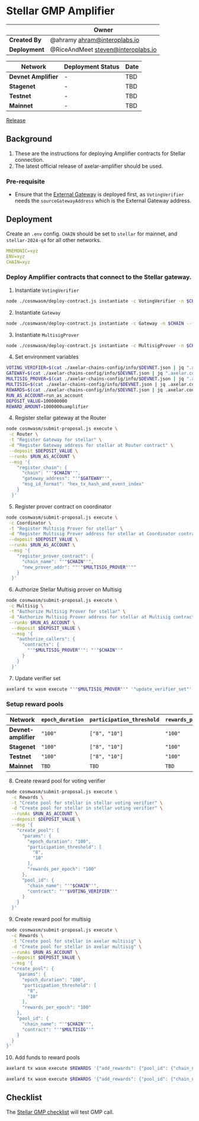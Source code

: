 # Stellar GMP Amplifier

|                | **Owner**                            |
| -------------- | ------------------------------------ |
| **Created By** | @ahramy <ahram@interoplabs.io>       |
| **Deployment** | @RiceAndMeet <steven@interoplabs.io> |

| **Network**          | **Deployment Status** | **Date** |
| -------------------- | --------------------- | -------- |
| **Devnet Amplifier** | -                     | TBD      |
| **Stagenet**         | -                     | TBD      |
| **Testnet**          | -                     | TBD      |
| **Mainnet**          | -                     | TBD      |

[Release](https://github.com/axelarnetwork/axelar-amplifier/releases)

## Background

1. These are the instructions for deploying Amplifier contracts for Stellar connection.
2. The latest official release of axelar-amplifier should be used.

### Pre-requisite

- Ensure that the [External Gateway](../stellar/2025-01-Stellar-GMP-v1.0.0.md) is deployed first, as `VotingVerifier` needs the `sourceGatewayAddress` which is the External Gateway address.

## Deployment

Create an `.env` config. `CHAIN` should be set to `stellar` for mainnet, and `stellar-2024-q4` for all other networks.

```yaml
MNEMONIC=xyz
ENV=xyz
CHAIN=xyz
```

### Deploy Amplifier contracts that connect to the Stellar gateway.

1. Instantiate `VotingVerifier`

```bash
node ./cosmwasm/deploy-contract.js instantiate -c VotingVerifier -n $CHAIN --fetchCodeId --instantiate2
```

2. Instantiate `Gateway`

```bash
node ./cosmwasm/deploy-contract.js instantiate -c Gateway -n $CHAIN --fetchCodeId --instantiate2
```

3. Instantiate `MultisigProver`

```bash
node ./cosmwasm/deploy-contract.js instantiate -c MultisigProver -n $CHAIN --fetchCodeId --instantiate2

```

4. Set environment variables

```bash
VOTING_VERIFIER=$(cat ./axelar-chains-config/info/$DEVNET.json | jq ".axelar.contracts.VotingVerifier[\"$CHAIN\"].address" | tr -d '"')
GATEWAY=$(cat ./axelar-chains-config/info/$DEVNET.json | jq ".axelar.contracts.Gateway[\"$CHAIN\"].address" | tr -d '"')
MULTISIG_PROVER=$(cat ./axelar-chains-config/info/$DEVNET.json | jq ".axelar.contracts.MultisigProver[\"$CHAIN\"].address" | tr -d '"')
MULTISIG=$(cat ./axelar-chains-config/info/$DEVNET.json | jq .axelar.contracts.Multisig.address | tr -d '"')
REWARDS=$(cat ./axelar-chains-config/info/$DEVNET.json | jq .axelar.contracts.Rewards.address | tr -d '"')
RUN_AS_ACCOUNT=run_as_account
DEPOSIT_VALUE=100000000
REWARD_AMOUNT=1000000uamplifier
```

4. Register stellar gateway at the Router

```bash
node cosmwasm/submit-proposal.js execute \
 -c Router \
 -t "Register Gateway for stellar" \
 -d "Register Gateway address for stellar at Router contract" \
 --deposit $DEPOSIT_VALUE \
 --runAs $RUN_AS_ACCOUNT \
 --msg '{
    "register_chain": {
      "chain": "'"$CHAIN"'",
      "gateway_address": "'"$GATEWAY"'",
      "msg_id_format": "hex_tx_hash_and_event_index"
    }
  }'
```

5. Register prover contract on coordinator

```bash
node cosmwasm/submit-proposal.js execute \
 -c Coordinator \
 -t "Register Multisig Prover for stellar" \
 -d "Register Multisig Prover address for stellar at Coordinator contract" \
 --deposit $DEPOSIT_VALUE \
 --runAs $RUN_AS_ACCOUNT \
 --msg '{
    "register_prover_contract": {
      "chain_name": "'"$CHAIN"'",
      "new_prover_addr": ""'"$MULTISIG_PROVER"'""
    }
  }'
```

6. Authorize Stellar Multisig prover on Multisig

```bash
node cosmwasm/submit-proposal.js execute \
 -c Multisig \
 -t "Authorize Multisig Prover for stellar" \
 -d "Authorize Multisig Prover address for stellar at Multisig contract" \
 --runAs $RUN_AS_ACCOUNT \
  --deposit $DEPOSIT_VALUE \
  --msg '{
    "authorize_callers": {
      "contracts": {
        "'"$MULTISIG_PROVER"'": "'"$CHAIN"'"
      }
    }
  }'
```

7. Update verifier set

```bash
axelard tx wasm execute "'"$MULTISIG_PROVER"'" '"update_verifier_set"' --from amplifier --gas auto --gas-adjustment 1.2
```

### Setup reward pools

| Network              | `epoch_duration` | `participation_threshold` | `rewards_per_epoch` |
| -------------------- | ---------------- | ------------------------- | ------------------- |
| **Devnet-amplifier** | `"100"`          | `["8", "10"]`             | `"100"`             |
| **Stagenet**         | `"100"`          | `["8", "10"]`             | `"100"`             |
| **Testnet**          | `"100"`          | `["8", "10"]`             | `"100"`             |
| **Mainnet**          | `TBD`            | `TBD`                     | `TBD`               |

8. Create reward pool for voting verifier

```bash
node cosmwasm/submit-proposal.js execute \
  -c Rewards \
  -t "Create pool for stellar in stellar voting verifier" \
  -d "Create pool for stellar in stellar voting verifier" \
  --runAs $RUN_AS_ACCOUNT \
  --deposit $DEPOSIT_VALUE \
  --msg '{
    "create_pool": {
      "params": {
        "epoch_duration": "100",
        "participation_threshold": [
          "8",
          "10"
        ],
        "rewards_per_epoch": "100"
      },
      "pool_id": {
        "chain_name": "'"$CHAIN"'",
        "contract": "'"$VOTING_VERIFIER"'"
      }
    }
  }'
```

9. Create reward pool for multisig

```bash
node cosmwasm/submit-proposal.js execute \
  -c Rewards \
  -t "Create pool for stellar in axelar multisig" \
  -d "Create pool for stellar in axelar multisig" \
  --runAs $RUN_AS_ACCOUNT \
  --deposit $DEPOSIT_VALUE \
  --msg '{
  "create_pool": {
    "params": {
      "epoch_duration": "100",
      "participation_threshold": [
        "8",
        "10"
      ],
      "rewards_per_epoch": "100"
    },
    "pool_id": {
      "chain_name": "'"$CHAIN"'",
      "contract": "'"$MULTISIG"'"
    }
  }
}'
```

10. Add funds to reward pools

```bash
axelard tx wasm execute $REWARDS '{"add_rewards": {"pool_id": {"chain_name": "'"$CHAIN"'", "contract": "'"$MULTISIG"'"}}}' --amount $REWARD_AMOUNT --from $WALLET

axelard tx wasm execute $REWARDS '{"add_rewards": {"pool_id": {"chain_name": "'"$CHAIN"'", "contract": "'"$VOTING_VERIFIER"'"}}}' --amount $REWARD_AMOUNT --from $WALLET
```

## Checklist

The [Stellar GMP checklist](../stellar/2025-01-GMP-v1.0.0.md) will test GMP call.
